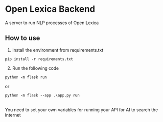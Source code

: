# Open Lexica Backend
A  server to run NLP processes of Open Lexica
## How to use
1. Install the environment from requirements.txt
```
pip install -r requirements.txt
```

2. Run the following code
```
python -m flask run
```
or
```
python -m flask --app .\app.py run
```
<br>
You need to set your own variables for running your API for AI to search the internet
